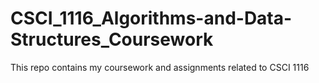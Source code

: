 # CSCI_1116_Algorithms-and-Data-Structures_Coursework
This repo contains my coursework and assignments related to CSCI 1116
